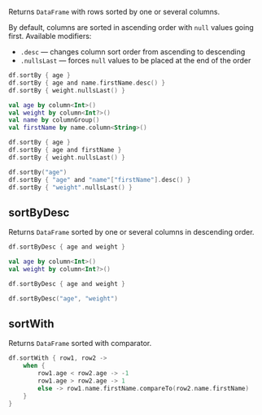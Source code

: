 [//]: # (title: sortBy)

<!---IMPORT org.jetbrains.kotlinx.dataframe.samples.api.Modify-->

Returns `DataFrame` with rows sorted by one or several columns.

By default, columns are sorted in ascending order with `null` values going first. Available modifiers:
* `.desc` — changes column sort order from ascending to descending
* `.nullsLast` — forces `null` values to be placed at the end of the order

<!---FUN sortBy-->
<tabs>
<tab title="Properties">

```kotlin
df.sortBy { age }
df.sortBy { age and name.firstName.desc() }
df.sortBy { weight.nullsLast() }
```

</tab>
<tab title="Accessors">

```kotlin
val age by column<Int>()
val weight by column<Int?>()
val name by columnGroup()
val firstName by name.column<String>()

df.sortBy { age }
df.sortBy { age and firstName }
df.sortBy { weight.nullsLast() }
```

</tab>
<tab title="Strings">

```kotlin
df.sortBy("age")
df.sortBy { "age" and "name"["firstName"].desc() }
df.sortBy { "weight".nullsLast() }
```

</tab></tabs>
<!---END-->

## sortByDesc

Returns `DataFrame` sorted by one or several columns in descending order.

<!---FUN sortByDesc-->
<tabs>
<tab title="Properties">

```kotlin
df.sortByDesc { age and weight }
```

</tab>
<tab title="Accessors">

```kotlin
val age by column<Int>()
val weight by column<Int?>()

df.sortByDesc { age and weight }
```

</tab>
<tab title="Strings">

```kotlin
df.sortByDesc("age", "weight")
```

</tab></tabs>
<!---END-->

## sortWith

Returns `DataFrame` sorted with comparator.

<!---FUN sortWith-->

```kotlin
df.sortWith { row1, row2 ->
    when {
        row1.age < row2.age -> -1
        row1.age > row2.age -> 1
        else -> row1.name.firstName.compareTo(row2.name.firstName)
    }
}
```

<!---END-->

